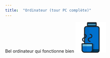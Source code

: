 ```yaml
---
title:  "Ordinateur (tour PC complète)"
---
```

Bel ordinateur qui fonctionne bien
![Avec exclamation](assets/thermos.png)
